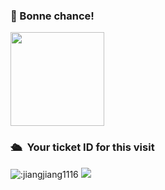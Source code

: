 ### 👋 Bonne chance! 


<img width="150" src="https://cdn.jsdelivr.net/gh/sun0225SUN/sun0225SUN/assets/images/cxyduck.gif" />

### 🛳 &nbsp;Your ticket ID for this visit
<img src="https://count.getloli.com/get/@:jiangjiang1116" alt=":jiangjiang1116" />


<!-- ![visitors](https://visitor-badge.glitch.me/badge?page_id=jiangjiang1116&left_color=green&right_color=red) --!>

<!-- 这是一个统计图 -->
<!-- [![Jiang's GitHub stats](https://github-readme-stats.vercel.app/api?username=jiangjiang1116)](https://github.com/jiangjiang1116/github-readme-stats) -->

<!-- ![status](https://github-readme-stats.vercel.app/api/wakatime?username=jiangjiang1116) --!>

<img src="https://img.shields.io/badge/Bootstrap-purple"/>

